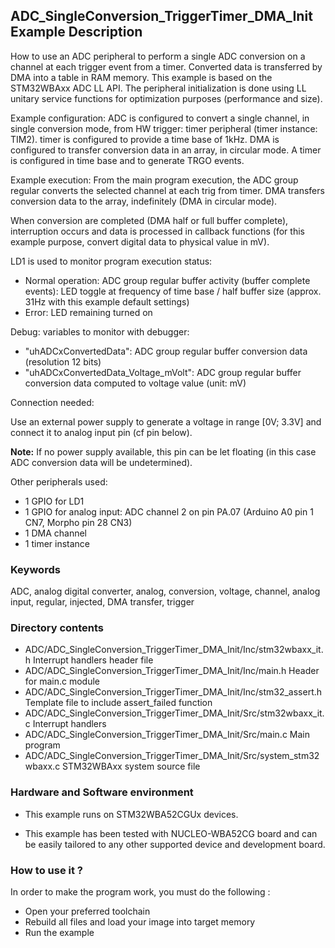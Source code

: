 ## <b>ADC_SingleConversion_TriggerTimer_DMA_Init Example Description</b>

How to use an ADC peripheral to perform a single ADC conversion on a channel 
at each trigger event from a timer. Converted data is transferred by DMA
into a table in RAM memory.
This example is based on the STM32WBAxx ADC LL API.
The peripheral initialization is done using LL unitary service functions
for optimization purposes (performance and size).

Example configuration:
ADC is configured to convert a single channel, in single conversion mode,
from HW trigger: timer peripheral (timer instance: TIM2).
timer is configured to provide a time base of 1kHz.
DMA is configured to transfer conversion data in an array, in circular mode.
A timer is configured in time base and to generate TRGO events.

Example execution:
From the main program execution, the ADC group regular converts the
selected channel at each trig from timer. DMA transfers conversion data to the array,
indefinitely (DMA in circular mode).

When conversion are completed (DMA half or full buffer complete),
interruption occurs and data is processed in callback functions (for this example purpose,
convert digital data to physical value in mV).

LD1 is used to monitor program execution status:

- Normal operation: ADC group regular buffer activity (buffer complete events):
  LED toggle at frequency of time base / half buffer size (approx. 31Hz with this example default settings)
- Error: LED remaining turned on

Debug: variables to monitor with debugger:

- "uhADCxConvertedData": ADC group regular buffer conversion data (resolution 12 bits)
- "uhADCxConvertedData_Voltage_mVolt": ADC group regular buffer conversion data computed to voltage value (unit: mV)

Connection needed:

Use an external power supply to generate a voltage in range [0V; 3.3V]
and connect it to analog input pin (cf pin below).

**Note:** If no power supply available, this pin can be let floating (in this case
          ADC conversion data will be undetermined).

Other peripherals used:

 - 1 GPIO for LD1
 - 1 GPIO for analog input: ADC channel 2 on pin PA.07 (Arduino A0 pin 1 CN7, Morpho pin 28 CN3)
 - 1 DMA channel
 - 1 timer instance

### <b>Keywords</b>

ADC, analog digital converter, analog, conversion, voltage, channel, analog input, regular, injected, DMA transfer, trigger

### <b>Directory contents</b>

  - ADC/ADC_SingleConversion_TriggerTimer_DMA_Init/Inc/stm32wbaxx_it.h         Interrupt handlers header file
  - ADC/ADC_SingleConversion_TriggerTimer_DMA_Init/Inc/main.h                  Header for main.c module
  - ADC/ADC_SingleConversion_TriggerTimer_DMA_Init/Inc/stm32_assert.h          Template file to include assert_failed function
  - ADC/ADC_SingleConversion_TriggerTimer_DMA_Init/Src/stm32wbaxx_it.c         Interrupt handlers
  - ADC/ADC_SingleConversion_TriggerTimer_DMA_Init/Src/main.c                  Main program
  - ADC/ADC_SingleConversion_TriggerTimer_DMA_Init/Src/system_stm32wbaxx.c     STM32WBAxx system source file


### <b>Hardware and Software environment</b>

  - This example runs on STM32WBA52CGUx devices.

  - This example has been tested with NUCLEO-WBA52CG board and can be
    easily tailored to any other supported device and development board.

### <b>How to use it ?</b>

In order to make the program work, you must do the following :

 - Open your preferred toolchain
 - Rebuild all files and load your image into target memory
 - Run the example


